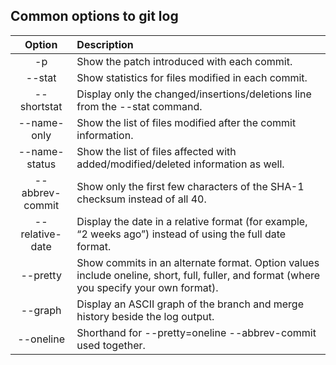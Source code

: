 ## Common options to git log
| Option | Description |
| :------: | :----------- |
| -p | Show the patch introduced with each commit. |
| --stat | Show statistics for files modified in each commit. |
| --shortstat | Display only the changed/insertions/deletions line from the --stat command. |
| --name-only | Show the list of files modified after the commit information. |
| --name-status | Show the list of files affected with added/modified/deleted information as well. |
| --abbrev-commit | Show only the first few characters of the SHA-1 checksum instead of all 40. |
| --relative-date | Display the date in a relative format (for example, “2 weeks ago”) instead of using the full date format. |
| --pretty | Show commits in an alternate format. Option values include oneline, short, full, fuller, and format (where you specify your own format). |
| --graph | Display an ASCII graph of the branch and merge history beside the log output. |
| --oneline | Shorthand for --pretty=oneline --abbrev-commit used together. |